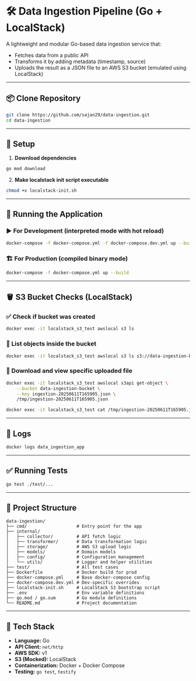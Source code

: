 # 🛠️ Data Ingestion Pipeline (Go + LocalStack)

A lightweight and modular Go-based data ingestion service that:
- Fetches data from a public API
- Transforms it by adding metadata (timestamp, source)
- Uploads the result as a JSON file to an AWS S3 bucket (emulated using LocalStack)

---

## 📦 Clone Repository

```bash
git clone https://github.com/sajan29/data-ingestion.git
cd data-ingestion
```

---

## 🔧 Setup

1. **Download dependencies**
```bash
go mod download
```

2. **Make localstack init script executable**
```bash
chmod +x localstack-init.sh
```

---

## 🚀 Running the Application

### ▶️ For Development (interpreted mode with hot reload)
```bash
docker-compose -f docker-compose.yml -f docker-compose.dev.yml up --build
```

### 🏗️ For Production (compiled binary mode)
```bash
docker-compose -f docker-compose.yml up --build
```

---

## 🪣 S3 Bucket Checks (LocalStack)

### ✅ Check if bucket was created
```bash
docker exec -it localstack_s3_test awslocal s3 ls
```

### 📁 List objects inside the bucket
```bash
docker exec -it localstack_s3_test awslocal s3 ls s3://data-ingestion-bucket
```

### 📄 Download and view specific uploaded file
```bash
docker exec -it localstack_s3_test awslocal s3api get-object \
    --bucket data-ingestion-bucket \
    --key ingestion-20250611T165905.json \
    /tmp/ingestion-20250611T165905.json

docker exec -it localstack_s3_test cat /tmp/ingestion-20250611T165905.json
```

---

## 📝 Logs

```bash
docker logs data_ingestion_app
```

---

## ✅ Running Tests

```bash
go test ./test/...
```

---

## 📁 Project Structure

```
data-ingestion/
├── cmd/                   # Entry point for the app
├── internal/
│   ├── collector/         # API fetch logic
│   ├── transformer/       # Data transformation logic
│   ├── storage/           # AWS S3 upload logic
│   ├── models/            # Domain models
│   ├── config/            # Configuration management
│   └── utils/             # Logger and helper utilities
├── test/                  # All test cases
├── Dockerfile             # Docker build for prod
├── docker-compose.yml     # Base docker-compose config
├── docker-compose.dev.yml # Dev-specific overrides
├── localstack-init.sh     # LocalStack S3 bootstrap script
├── .env                   # Env variable definitions
├── go.mod / go.sum        # Go module definitions
└── README.md              # Project documentation
```

---

## 🧪 Tech Stack

- **Language:** Go
- **API Client:** `net/http`
- **AWS SDK:** v1
- **S3 (Mocked):** LocalStack
- **Containerization:** Docker + Docker Compose
- **Testing:** `go test`, `testify`